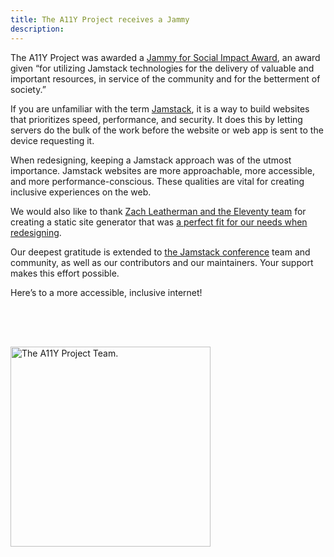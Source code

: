 ```yaml
---
title: The A11Y Project receives a Jammy
description:
---
```


The A11Y Project was awarded a [Jammy for Social Impact Award](https://jamstackconf.com/jammies/), an award given “for utilizing Jamstack technologies for the delivery of valuable and important resources, in service of the community and for the betterment of society.”

If you are unfamiliar with the term [Jamstack](https://jamstack.org/what-is-jamstack/), it is a way to build websites that prioritizes speed, performance, and security. It does this by letting servers do the bulk of the work before the website or web app is sent to the device requesting it.

When redesigning, keeping a Jamstack approach was of the utmost importance. Jamstack websites are more approachable, more accessible, and more performance-conscious. These qualities are vital for creating inclusive experiences on the web.

We would also like to thank [Zach Leatherman and the Eleventy team](https://www.11ty.dev/) for creating a static site generator that was [a perfect fit for our needs when redesigning](https://www.a11yproject.com/announcements/redesign/#eleventy).

Our deepest gratitude is extended to [the Jamstack conference](https://jamstackconf.com/) team and community, as well as our contributors and our maintainers. Your support makes this effort possible.

Here’s to a more accessible, inclusive internet!

<a href="{{ '/team/' | url }}">
	<img role="img" alt="The A11Y Project Team." src="/img/announcements/a11y-signature.svg" style="margin-top: 4rem; width: 20rem;" />
</a>
